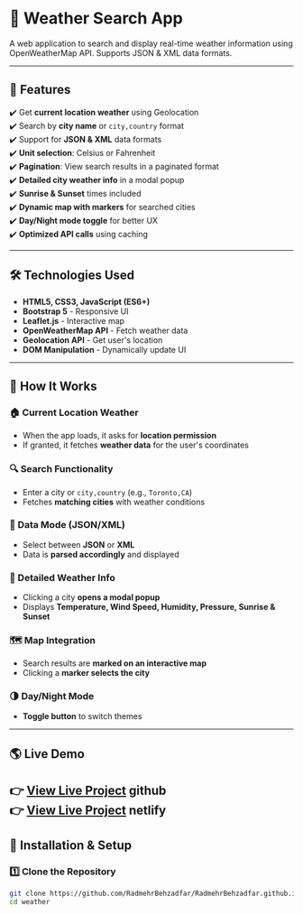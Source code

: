 # 📌 Weather Search App

A web application to search and display real-time weather information using OpenWeatherMap API. Supports JSON & XML data formats.

---

## 🌟 Features
✔️ Get **current location weather** using Geolocation  
✔️ Search by **city name** or `city,country` format  
✔️ Support for **JSON & XML** data formats  
✔️ **Unit selection**: Celsius or Fahrenheit  
✔️ **Pagination**: View search results in a paginated format  
✔️ **Detailed city weather info** in a modal popup  
✔️ **Sunrise & Sunset** times included  
✔️ **Dynamic map with markers** for searched cities  
✔️ **Day/Night mode toggle** for better UX  
✔️ **Optimized API calls** using caching  

---

## 🛠 Technologies Used  
- **HTML5, CSS3, JavaScript (ES6+)**  
- **Bootstrap 5** - Responsive UI  
- **Leaflet.js** - Interactive map  
- **OpenWeatherMap API** - Fetch weather data  
- **Geolocation API** - Get user's location  
- **DOM Manipulation** - Dynamically update UI  

---

## 📌 How It Works  

### 🏠 Current Location Weather  
- When the app loads, it asks for **location permission**  
- If granted, it fetches **weather data** for the user's coordinates  

### 🔍 Search Functionality  
- Enter a city or `city,country` (e.g., `Toronto,CA`)  
- Fetches **matching cities** with weather conditions  

### 📄 Data Mode (JSON/XML)  
- Select between **JSON** or **XML**  
- Data is **parsed accordingly** and displayed  

### 🌆 Detailed Weather Info  
- Clicking a city **opens a modal popup**  
- Displays **Temperature, Wind Speed, Humidity, Pressure, Sunrise & Sunset**  

### 🗺 Map Integration  
- Search results are **marked on an interactive map**  
- Clicking a **marker selects the city**  

### 🌗 Day/Night Mode  
- **Toggle button** to switch themes  

---

## 🌎 Live Demo  
👉 **[View Live Project](https://RadmehrBehzadfar.github.io/) github**  
👉 **[View Live Project](https://web244-weatherapplication.netlify.app) netlify** 
---

## 🚀 Installation & Setup  

### 1️⃣ Clone the Repository  
```bash
git clone https://github.com/RadmehrBehzadfar/RadmehrBehzadfar.github.io.git
cd weather

